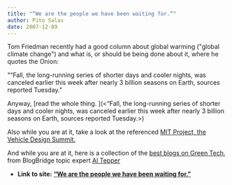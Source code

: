 ```yaml
---
title: "“We are the people we have been waiting for.”"
author: Pito Salas
date: 2007-12-09
---
```




Tom Friedman recently had a good column about global warming ("global climate
change") and what is, or should be being done about it, where he quotes the
Onion:

"“Fall, the long-running series of shorter days and cooler nights, was
canceled earlier this week after nearly 3 billion seasons on Earth, sources
reported Tuesday."

Anyway, [read the whole thing. ](<“Fall, the long-running series of shorter
days and cooler nights, was canceled earlier this week after nearly 3 billion
seasons on Earth, sources reported Tuesday.>)

Also while you are at it, take a look at the referenced [MIT Project, the
Vehicle Design
Summit.](<http://vehicledesignsummit.org/website/component/option,com_frontpage/Itemid,26/>)

And while you are at it, here is a collection of the [best blogs on Green
Tech](<http://library.blogbridge.com/folder/5732-green-planet> "Best blogs on
Green Tech"), from BlogBridge topic expert [Al
Tepper](<http://www.cityhippy.net/> "Green Tech")


* **Link to site:** **[“We are the people we have been waiting for.”](None)**
